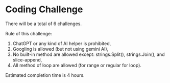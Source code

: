# Coding Challenge

There will be a total of 6 challenges.

Rule of this challenge:

1. ChatGPT or any kind of AI helper is prohibited,
2. Googling is allowed (but not using gemini AI),
3. No built-in method are allowed except: strings.Split(), strings.Join(), and slice-append,
4. All method of loop are allowed (for range or regular for loop).

Estimated completion time is 4 hours.